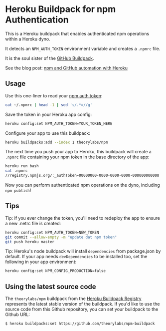 # Heroku Buildpack for npm Authentication

This is a Heroku buildpack that enables authenticated npm operations
within a Heroku dyno.

It detects an `NPM_AUTH_TOKEN` environment variable and creates a `.npmrc` file.

It is the soul sister of the [GitHub Buildpack](https://github.com/zeke/github-buildpack).

See the blog post: [npm and GitHub automation with Heroku](http://zeke.sikelianos.com/npm-and-github-automation-with-heroku)

## Usage

Use this one-liner to read your [npm auth token](http://blog.npmjs.org/post/118393368555/deploying-with-npm-private-modules):

```sh
cat ~/.npmrc | head -1 | sed 's/.*=//g'
```

Save the token in your Heroku app config:

```sh
heroku config:set NPM_AUTH_TOKEN=YOUR_TOKEN_HERE
```

Configure your app to use this buildpack:

```sh
heroku buildpacks:add --index 1 theorylabs/npm
```

The next time you push your app to Heroku, this buildpack will create a
`.npmrc` file containing your npm token in the base directory of the app:

```sh
heroku run bash
cat .npmrc
//registry.npmjs.org/:_authToken=00000000-0000-0000-0000-000000000000
```

Now you can perform authenticated npm operations on the dyno, including
`npm publish`!

## Tips

Tip: If you ever change the token, you'll need to redeploy the app to
ensure a new .netrc file is created:

```sh
heroku config:set NPM_AUTH_TOKEN=NEW_TOKEN
git commit --allow-empty -m "update dat npm token"
git push heroku master
```

Tip: Heroku's node buildpack will install `dependencies` from package.json
by default. If your app needs `devDependencies` to be installed too,
set the following in your app environment:

```sh
heroku config:set NPM_CONFIG_PRODUCTION=false
```

## Using the latest source code

The `theorylabs/npm` buildpack from the [Heroku Buildpack Registry](https://devcenter.heroku.com/articles/buildpack-registry) represents the latest stable version of the buildpack. If you'd like to use the source code from this Github repository, you can set your buildpack to the Github URL:

```sh-session
$ heroku buildpacks:set https://github.com/theorylabs/npm-buildpack
```
